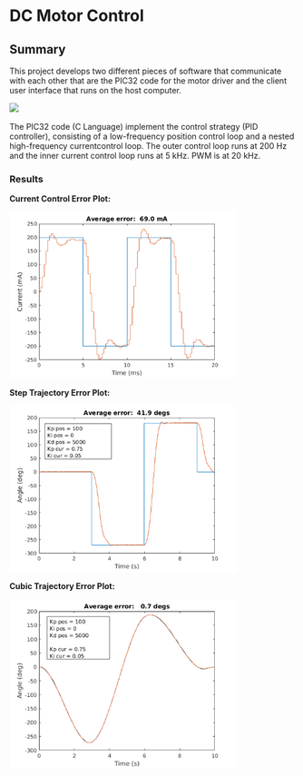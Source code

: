 # DC Motor Control

## Summary

This project develops two different pieces of software that communicate with each other that are the PIC32 code for the motor driver and the client user interface that runs on the host computer.

<img src="Media/ControlSystem.png" width="800">

The PIC32 code (C Language) implement the control strategy (PID controller), consisting of a low-frequency position control loop and a nested high-frequency currentcontrol loop. The outer control loop runs at 200 Hz and the inner current control loop runs at 5 kHz. PWM is at 20 kHz.

### Results

**Current Control Error Plot:**

<img src="Media/CurrentControl.png" width="400">

**Step Trajectory Error Plot:**

<img src="Media/BestStepTraj.png" width="400">

**Cubic Trajectory Error Plot:**

<img src="Media/BestCubicTraj.png" width="400">
